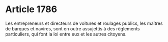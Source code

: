 # Article 1786

Les entrepreneurs et directeurs de voitures et roulages publics, les maîtres de barques et navires, sont en outre assujettis à des règlements particuliers, qui font la loi entre eux et les autres citoyens.